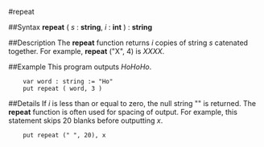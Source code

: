 
#repeat

##Syntax
**repeat** ( _s_ : **string**, _i_ : **int** ) : **string**



##Description
The **repeat** function returns _i_ copies of string _s_ catenated together. For example, **repeat** ("X", 4) is _XXXX_.



##Example
This program outputs _HoHoHo_.


        var word : string := "Ho"
        put repeat ( word, 3 )
##Details
If _i_ is less than or equal to zero, the null string "" is returned. The **repeat** function is often used for spacing of output. For example, this statement skips 20 blanks before outputting _x_.


        put repeat (" ", 20), x
